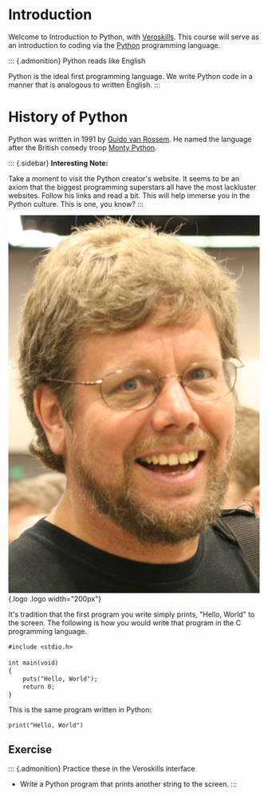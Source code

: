 # Introduction

Welcome to Introduction to Python, with
[Veroskills](https://veroskills.com). This course will serve as an
introduction to coding via the [Python](https://python.org) programming
language.

::: {.admonition}
Python reads like English

Python is the ideal first programming language. We write Python code in
a manner that is analogous to written English.
:::

# History of Python

Python was written in 1991 by [Guido van
Rossem](https://gvanrossum.github.io/). He named the language after the
British comedy troop [Monty Python](http://montypython.com/).

::: {.sidebar}
**Interesting Note:**

Take a moment to visit the Python creator\'s website. It seems to be an
axiom that the biggest programming superstars all have the most
lackluster websites. Follow his links and read a bit. This will help
immerse you in the Python culture. This is one, you know?
:::

![image](./images/guido.png){.logo .logo width="200px"}

It\'s tradition that the first program you write simply prints, \"Hello,
World\" to the screen. The following is how you would write that program
in the C programming language.

``` {.c}
#include <stdio.h>

int main(void)
{
    puts("Hello, World");
    return 0;
}
```

This is the same program written in Python:

``` {.python}
print("Hello, World")
```

## Exercise

::: {.admonition}
Practice these in the Veroskills interface

-   Write a Python program that prints another string to the screen.
:::
